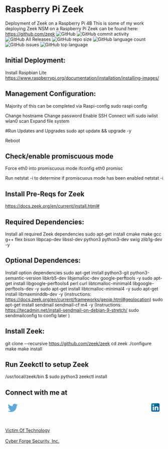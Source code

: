 # Raspberry Pi Zeek
Deployment of Zeek on a Raspberry Pi 4B
This is some of my work deploying Zeek NSM on a Raspberry Pi
Zeek can be found here: https://github.com/zeek
<img alt="GitHub" src="https://img.shields.io/github/license/bvoris/RaspberryPiZeek">
<img alt="GitHub commit activity" src="https://img.shields.io/github/commit-activity/m/bvoris/RaspberryPiZeek">
<img alt="GitHub All Releases" src="https://img.shields.io/github/downloads/bvoris/RaspberryPiZeek/total">
<img alt="GitHub repo size" src="https://img.shields.io/github/repo-size/bvoris/RaspberryPiZeek">
<img alt="GitHub language count" src="https://img.shields.io/github/languages/count/bvoris/RaspberryPiZeek">
<img alt="GitHub issues" src="https://img.shields.io/github/issues/bvoris/RaspberryPiZeek">
<img alt="GitHub top language" src="https://img.shields.io/github/languages/top/bvoris/RaspberryPiZeek">

## Initial Deployment:
Install Raspbian Lite
https://www.raspberrypi.org/documentation/installation/installing-images/

## Management Configuration:
Majority of this can be completed via Raspi-config
  sudo raspi config

Change hostname
Change password
Enable SSH
Connect wifi 
  sudo iwlist wlan0 scan
Expand file system

#Run Updates and Upgrades
  sudo apt update && upgrade -y
  
Reboot


## Check/enable promiscuous mode
Force eth0 into promiscuous mode 
  ifconfig eth0 promisc

Run netstat -i to determine if promiscuous mode has been enabled
  netstat -i



## Install Pre-Reqs for Zeek
https://docs.zeek.org/en/current/install.html#

## Required Dependencies:
Install all required Zeek dependencies
  sudo apt-get install cmake make gcc g++ flex bison libpcap-dev libssl-dev python3 python3-dev swig zlib1g-dev -y

## Optional Dependences:
Install option dependencies
	sudo apt-get install python3-git python3-semantic-version libkrb5-dev libjemalloc-dev google-perftools -y
	sudo apt-get install libgoogle-perftools4 perl curl libtcmalloc-minimal4 libgoogle-perftools-dev -y
	sudo apt-get install libtcmalloc-minimal4 -y
	sudo apt-get install libmaxminddb-dev -y 
		(instructions: https://docs.zeek.org/en/current/frameworks/geoip.html#geolocation)
	sudo apt-get install sendmail sendmail-cf m4 -y
		(Instructions: https://tecadmin.net/install-sendmail-on-debian-9-stretch/ sudo sendmailconfig to config later )

## Install Zeek:
git clone --recursive https://github.com/zeek/zeek
cd zeek
./configure
make
make install

## Run Zeekctl to setup Zeek
/usr/local/zeek/bin $ sudo python3 zeekctl
install

## Connect with me at

<a href="https://twitter.com/HMInfoSecViking?ref_src=twsrc%5Etfw"><IMG SRC="https://github.com/bvoris/bvoris/blob/master/twitter.jpg" WIDTH=10% HEIGHT=10% ALIGN=LEFT></a>

<a href="https://www.linkedin.com/in/brad-voris" target="_blank"><IMG SRC="https://github.com/bvoris/bvoris/blob/master/linkedin.png" WIDTH=10% HEIGHT=4% ALIGN=RIGHT></a>

<BR /><BR />
<BR /><BR />

<A HREF="https://www.victimoftechnology.com">Victim Of Technology<A />
<BR /><BR />
<A HREF="https://www.cyberforgesecurity.com">Cyber Forge Security, Inc.<A />
<BR /><BR />
